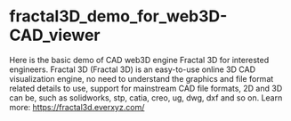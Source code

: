 # fractal3D_demo_for_web3D-CAD_viewer
Here is the basic demo of CAD web3D engine Fractal 3D for interested engineers. Fractal 3D (Fractal 3D) is an easy-to-use online 3D CAD visualization engine, no need to understand the graphics and file format related details to use, support for mainstream CAD file formats, 2D and 3D can be, such as solidworks, stp, catia, creo, ug, dwg, dxf and so on. Learn more: https://fractal3d.everxyz.com/
